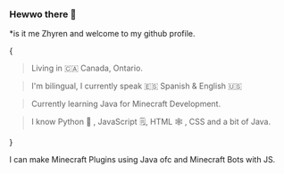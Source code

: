 ### Hewwo there 👋  
*is it me Zhyren and welcome to my github profile.

{
> Living in 🇨🇦 Canada, Ontario.

> I'm bilingual, I currently speak 🇪🇸 Spanish & English 🇺🇸

> Currently learning Java for Minecraft Development.

> I know Python 🐍 , JavaScript 🗒️, HTML 🕸️ , CSS and a bit of Java.

}

I can make Minecraft Plugins using Java ofc and Minecraft Bots with JS.
